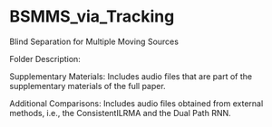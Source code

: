 # BSMMS_via_Tracking

Blind Separation for Multiple Moving Sources

Folder Description:

Supplementary Materials: Includes audio files that are part of the supplementary materials of the full paper. 

Additional Comparisons: Includes audio files obtained from external methods, i.e., the ConsistentILRMA and the Dual Path RNN. 
